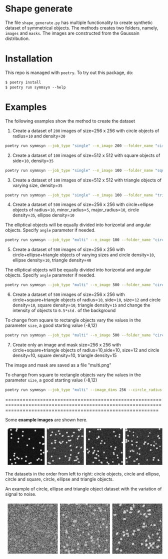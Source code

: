 <!--
SPDX-FileCopyrightText: 2022 Venkatesh Danush Kumar <Danush-Kumar.Venkatesh@student.tu-freiberg.de>, Peter Steinbach <p.steinbach@hzdr.de>

SPDX-License-Identifier: BSD-3-Clause-Attribution
-->

# Shape generate

The file ```shape_generate.py``` has multiple functionality to create synthetic dataset
of symmetrical objects. The methods creates two folders, namely, ```images``` and ```masks```. The images are constructed from the Gaussain distribution.

# Installation

This repo is managed with `poetry`. To try out this package, do:

```
$ poetry install
$ poetry run symmsyn --help
```

# Examples

The following examples show the method to create the dataset

1. Create a dataset of `200` images of size=256 x 256 with circle objects of radius=`10` and density=`20`
```bash
poetry run symmsyn --job_type "single" --n_image 200 --folder_name "circle_data" --object_type "circle" --image_dims 256 --circle_radius 10 --start_count 45 --end_count 50
```

2. Create a dataset of `100` images of size=512 x 512 with square objects of side=`10`, density=`35`
```bash
poetry run symmsyn --job_type "single" --n_image 100 --folder_name "square_data" --object_type "square" --image_dims 512 --start_count 34 --end_count 35 --square_size 10 10
```

3. Create a dataset of `100` images of size=512 x 512 with triangle objects of varying size, density=`35`
```bash
poetry run symmsyn --job_type "single" --n_image 100 --folder_name "triangle_data" --object_type "triangle" --image_dims 512 --start_count 34 --end_count 35 --size_vary True
```

4. Create a dataset of `500` images of size=256 x 256 with circle+ellipse objects of radius=`10`, minor_radius=`5`, major_radius=`10`, circle density=`35`, ellipse density=`10`

The elliptical objects will be equally divided into horizontal and angular objects. Specify ```angle``` parameter if needed. 
```bash
poetry run symmsyn --job_type "multi" --n_image 100 --folder_name "circle_ellipse_data" --image_dims 256 --circle_radius 10 --circle_start 34 --circle_end 35 --add_ellipse True --ell_count 10 --m_radius 10 --n_radius 5 --ell_angle 45
```

5. Create a dataset of `500` images of size=256 x 256 with circle+ellipse+triangle objects of varying sizes and circle density=`10`, ellipse density=`10`, triangle density=`40`

The elliptical objects will be equally divided into horizontal and angular objects. Specify ```angle``` parameter if needed. 
```bash
poetry run symmsyn --job_type "multi" --n_image 500 --folder_name "circle_ellipse_tri_data" --image_dims 256 --circle_start 9 --circle_end 10 --add_tri True --add_ellipse True --tri_count 40 --ell_count 10 --size_vary True
```

6. Create a dataset of `500` images of size=256 x 256 with circle+square+triangle objects of radius=`10`, side=`10`, size=`12` and circle density=`10`, square density=`10`, triangle density=`15` and change the intensity of objects to `0.5*std.` of the background

To change from square to rectangle objects vary the values in the parameter ```size```, a good starting value (-8,12) 
```bash
poetry run symmsyn --job_type "multi" --n_image 500 --folder_name "circle_square_tri_data" --image_dims 256 --circle_radius 10 --circle_start 9 --circle_end 10 --add_square True --add_tri True --square_size 10 10 --tri_size 12 12 --sq_count 10 --tri_count 15 --intensity_vary True --intensity_ratio 0.5
```

7. Create only an image and mask size=256 x 256 with circle+square+triangle objects of radius=10,side=10, size=12 and circle density=10, square density=10, triangle density=15 

The image and mask are saved as a file "multi.png"

To change from square to rectangle objects vary the values in the parameter ```size```, a good starting value (-8,12) 
```bash
poetry run symmsyn --job_type "multi" --image_dims 256 --circle_radius 10 --circle_start 9 --circle_end 10 --add_square True --add_tri True --square_size 10 10 --tri_size 12 12 --sq_count 10 --tri_count 15 --save_file False
```
=================================================================================================================================================================

Some **example images** are shown here.


![alt text](https://github.com/danushv07/symmetric_synthetic/blob/main/images/initial_dataset.png)

The datasets in the order from left to right: circle objects, circle and ellipse, circle and square, circle, ellipse and triangle objects.

An example of circle, ellipse and triangle object dataset with the variation of signal to noise.

![alt text](https://github.com/danushv07/symmetric_synthetic/blob/main/images/noisy_dataset.png)
